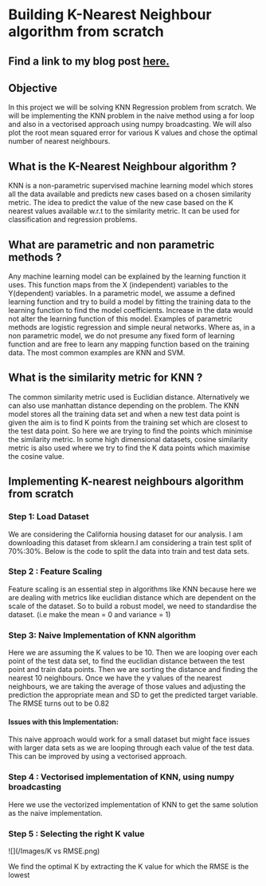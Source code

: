 # Building K-Nearest Neighbour algorithm from scratch

## Find a link to my blog post [here.](https://medium.com/where-quant-meets-data-science/building-k-nearest-neighbour-algorithm-from-scratch-bd0c5df13192)
## Objective
In this project we will be solving KNN Regression problem from scratch. We will be implementing the KNN problem in the naive method using a for loop and also in a vectorised approach using numpy broadcasting. We will also plot the root mean squared error for various K values and chose the optimal number of nearest neighbours.

## What is the K-Nearest Neighbour algorithm ?
KNN is a non-parametric supervised machine learning model which stores all the data available and predicts new cases based on a chosen similarity metric. The idea to predict the value of the new case based on the K nearest values available w.r.t to the similarity metric. It can be used for classification and regression problems.

## What are parametric and non parametric methods ?
Any machine learning model can be explained by the learning function it uses. This function maps from the X (independent) variables to the Y(dependent) variables. In a parametric model, we assume a defined learning function and try to build a model by fitting the training data to the learning function to find the model coefficients. Increase in the data would not alter the learning function of this model. Examples of parametric methods are logistic regression and simple neural networks.
Where as, in a non parametric model, we do not presume any fixed form of learning function and are free to learn any mapping function based on the training data. The most common examples are KNN and SVM.

## What is the similarity metric for KNN ?
The common similarity metric used is Euclidian distance. Alternatively we can also use manhattan distance depending on the problem. The KNN model stores all the training data set and when a new test data point is given the aim is to find K points from the training set which are closest to the test data point. So here we are trying to find the points which minimise the similarity metric.
In some high dimensional datasets, cosine similarity metric is also used where we try to find the K data points which maximise the cosine value.

## Implementing K-nearest neighbours algorithm from scratch
### Step 1: Load Dataset
We are considering the California housing dataset for our analysis. I am downloading this dataset from sklearn.I am considering a train test split of 70%:30%. Below is the code to split the data into train and test data sets.

### Step 2 : Feature Scaling
Feature scaling is an essential step in algorithms like KNN because here we are dealing with metrics like euclidian distance which are dependent on the scale of the dataset. So to build a robust model, we need to standardise the dataset. (i.e make the mean = 0 and variance = 1)

### Step 3: Naive Implementation of KNN algorithm
Here we are assuming the K values to be 10. Then we are looping over each point of the test data set, to find the euclidian distance between the test point and train data points. Then we are sorting the distance and finding the nearest 10 neighbours. Once we have the y values of the nearest neighbours, we are taking the average of those values and adjusting the prediction the appropriate mean and SD to get the predicted target variable. The RMSE turns out to be 0.82

#### Issues with this Implementation:
This naive approach would work for a small dataset but might face issues with larger data sets as we are looping through each value of the test data. This can be improved by using a vectorised approach.

### Step 4 : Vectorised implementation of KNN, using numpy broadcasting
Here we use the vectorized implementation of KNN to get the same solution as the naive implementation. 

### Step 5 : Selecting the right K value
![](/Images/K vs RMSE.png)

We find the optimal K by extracting the K value for which the RMSE is the lowest 



